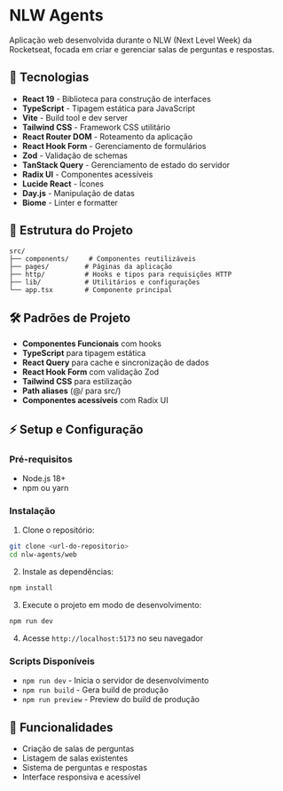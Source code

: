 # NLW Agents

Aplicação web desenvolvida durante o NLW (Next Level Week) da Rocketseat, focada em criar e gerenciar salas de perguntas e respostas.

## 🚀 Tecnologias

- **React 19** - Biblioteca para construção de interfaces
- **TypeScript** - Tipagem estática para JavaScript
- **Vite** - Build tool e dev server
- **Tailwind CSS** - Framework CSS utilitário
- **React Router DOM** - Roteamento da aplicação
- **React Hook Form** - Gerenciamento de formulários
- **Zod** - Validação de schemas
- **TanStack Query** - Gerenciamento de estado do servidor
- **Radix UI** - Componentes acessíveis
- **Lucide React** - Ícones
- **Day.js** - Manipulação de datas
- **Biome** - Linter e formatter

## 📁 Estrutura do Projeto

```
src/
├── components/     # Componentes reutilizáveis
├── pages/         # Páginas da aplicação
├── http/          # Hooks e tipos para requisições HTTP
├── lib/           # Utilitários e configurações
└── app.tsx        # Componente principal
```

## 🛠️ Padrões de Projeto

- **Componentes Funcionais** com hooks
- **TypeScript** para tipagem estática
- **React Query** para cache e sincronização de dados
- **React Hook Form** com validação Zod
- **Tailwind CSS** para estilização
- **Path aliases** (@/ para src/)
- **Componentes acessíveis** com Radix UI

## ⚡ Setup e Configuração

### Pré-requisitos

- Node.js 18+ 
- npm ou yarn

### Instalação

1. Clone o repositório:
```bash
git clone <url-do-repositorio>
cd nlw-agents/web
```

2. Instale as dependências:
```bash
npm install
```

3. Execute o projeto em modo de desenvolvimento:
```bash
npm run dev
```

4. Acesse `http://localhost:5173` no seu navegador

### Scripts Disponíveis

- `npm run dev` - Inicia o servidor de desenvolvimento
- `npm run build` - Gera build de produção
- `npm run preview` - Preview do build de produção

## 🎯 Funcionalidades

- Criação de salas de perguntas
- Listagem de salas existentes
- Sistema de perguntas e respostas
- Interface responsiva e acessível
